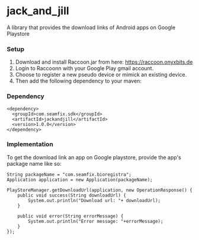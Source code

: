 # jack_and_jill
A library that provides the download links of Android apps on Google Playstore

### Setup
1) Download and install Raccoon.jar from here: https://raccoon.onyxbits.de
2) Login to Raccoonn with your Google Play gmail account.
3) Choose to register a new pseudo device or mimick an existing device.
4) Then add the following dependency to your maven:

### Dependency
```
<dependency>
  <groupId>com.seamfix.sdk</groupId>
  <artifactId>jackandjill</artifactId>
  <version>1.0.0</version>
</dependency>
```
### Implementation
To get the download link an app on Google playstore, provide the app's package name like so:
```
String packageName = "com.seamfix.bioregistra";
Application application = new Application(packageName);

PlayStoreManager.getDownloadUrl(application, new OperationResponse() {
    public void success(String downloadUrl) {
        System.out.println("Download url: "+ downloadUrl);
    }

    public void error(String errorMessage) {
        System.out.println("Error message: "+errorMessage);
    }
});
```

